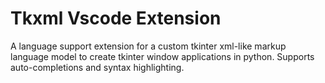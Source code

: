 # Tkxml Vscode Extension
A language support extension for a custom tkinter xml-like markup language model to create tkinter window applications in python. Supports auto-completions and syntax highlighting.

